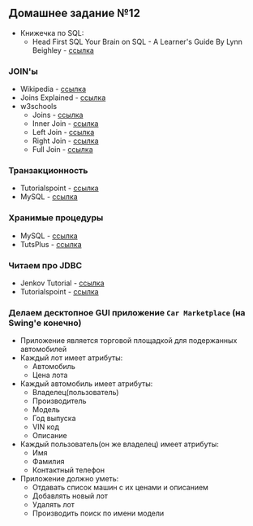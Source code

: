 ## Домашнее задание №12
 * Книжечка по SQL:
   +  Head First SQL Your Brain on SQL - A Learner's Guide By Lynn Beighley - [ссылка](http://shop.oreilly.com/product/9780596526849.do)

### JOIN'ы
 * Wikipedia - [ссылка](https://en.wikipedia.org/wiki/Join_(SQL))
 * Joins Explained - [ссылка](http://www.sql-join.com/)
 * w3schools
   + Joins - [ссылка](http://www.w3schools.com/sql/sql_join.asp)
   + Inner Join - [ссылка](http://www.w3schools.com/sql/sql_join_inner.asp)
   + Left Join - [ссылка](http://www.w3schools.com/sql/sql_join_left.asp)
   + Right Join - [ссылка](http://www.w3schools.com/sql/sql_join_right.asp)
   + Full Join - [ссылка](http://www.w3schools.com/sql/sql_join_full.asp)

### Транзакционность
 * Tutorialspoint - [ссылка](http://www.tutorialspoint.com/sql/sql-transactions.htm)
 * MySQL - [ссылка](http://dev.mysql.com/doc/refman/5.7/en/commit.html)

### Хранимые процедуры
 * MySQL - [ссылка](https://dev.mysql.com/doc/connector-net/en/connector-net-tutorials-stored-procedures.html)
 * TutsPlus - [ссылка](http://code.tutsplus.com/articles/an-introduction-to-stored-procedures-in-mysql-5--net-17843)

### Читаем про JDBC
 * Jenkov Tutorial - [ссылка](http://tutorials.jenkov.com/jdbc/index.html)
 * Tutorialspoint - [ссылка](http://www.tutorialspoint.com/jdbc/jdbc-quick-guide.htm)

### Делаем десктопное GUI приложение `Car Marketplace` (на Swing'е конечно)
 * Приложение является торговой площадкой для подержанных автомобилей
 * Каждый лот имеет атрибуты:
   + Автомобиль
   + Цена лота
 * Каждый автомобиль имеет атрибуты:
   + Владелец(пользователь)
   + Производитель
   + Модель
   + Год выпуска
   + VIN код
   + Описание
 * Каждый пользователь(он же владелец) имеет атрибуты:
   + Имя
   + Фамилия
   + Контактный телефон
 * Приложение должно уметь:
   + Отдавать список машин с их ценами и описанием
   + Добавлять новый лот
   + Удалять лот
   + Производить поиск по имени модели
